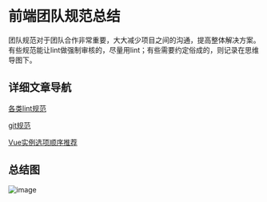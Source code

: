 # 前端团队规范总结

团队规范对于团队合作非常重要，大大减少项目之间的沟通，提高整体解决方案。有些规范能让lint做强制审核的，尽量用lint；有些需要约定俗成的，则记录在思维导图下。

## 详细文章导航

[各类lint规范](https://github.com/lq782655835/blogs/issues/8)

[git规范](https://github.com/lq782655835/blogs/issues/9)

[Vue实例选项顺序推荐](https://github.com/lq782655835/blogs/issues/12)

## 总结图
![image](https://user-images.githubusercontent.com/6310131/46003078-3f2f3380-c0e2-11e8-9625-798f19c498da.png)
